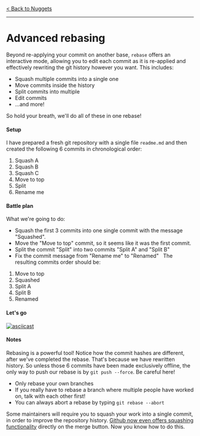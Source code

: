 [< Back to Nuggets](readme.md)

---

# Advanced rebasing

Beyond re-applying your commit on another base, `rebase` offers an interactive mode, allowing you to edit each commit as it is re-applied and effectively rewriting the git history however you want. This includes:

* Squash multiple commits into a single one
* Move commits inside the history
* Split commits into multiple
* Edit commits
* ...and more!

So hold your breath, we'll do all of these in one rebase!


#### Setup

I have prepared a fresh git repository with a single file `readme.md` and then created the following 6 commits in chronological order:

1. Squash A
2. Squash B
3. Squash C
4. Move to top
5. Split
6. Rename me


#### Battle plan

What we're going to do:

* Squash the first 3 commits into one single commit with the message "Squashed".
* Move the "Move to top" commit, so it seems like it was the first commit.
* Split the commit "Split" into two commits "Split A" and "Split B"
* Fix the commit message from "Rename me" to "Renamed"
 
The resulting commits order should be:

1. Move to top
2. Squashed
3. Split A
4. Split B
5. Renamed


#### Let's go

[![asciicast](https://asciinema.org/a/e0frfdhgq25s3joztmk6pzmix.png)](https://asciinema.org/a/e0frfdhgq25s3joztmk6pzmix)

#### Notes

Rebasing is a powerful tool! Notice how the commit hashes are different, after we've completed the rebase. That's because we have rewritten history. So unless those 6 commits have been made exclusively offline, the only way to push our rebase is by `git push --force`. Be careful here!

* Only rebase your own branches
* If you really have to rebase a branch where multiple people have worked on, talk with each other first!
* You can always abort a rebase by typing `git rebase --abort`

Some maintainers will require you to squash your work into a single commit, in order to improve the repository history. [Github now even offers squashing functionality](https://github.com/blog/2141-squash-your-commits) directly on the merge button. Now you know how to do this.
